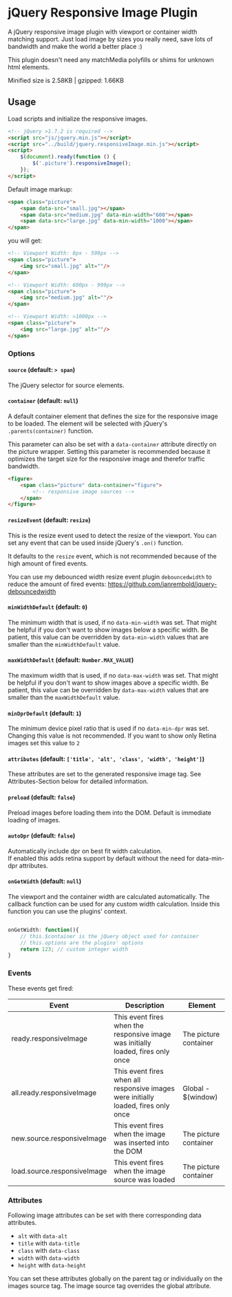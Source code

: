 # jQuery Responsive Image Plugin

A jQuery responsive image plugin with viewport or container width matching support.
Just load image by sizes you really need, save lots of bandwidth and make the world a better place :)

This plugin doesn't need any matchMedia polyfills or shims for unknown html elements. 

Minified size is 2.58KB | gzipped: 1.66KB

## Usage

Load scripts and initialize the responsive images.
```html
<!-- jQuery >1.7.2 is required -->
<script src="js/jquery.min.js"></script>
<script src="../build/jquery.responsiveImage.min.js"></script>
<script>
    $(document).ready(function () {
        $('.picture').responsiveImage();
    });
</script>
```

Default image markup:

```html
<span class="picture">
    <span data-src="small.jpg"></span>
    <span data-src="medium.jpg" data-min-width="600"></span>
    <span data-src="large.jpg" data-min-width="1000"></span>
</span>
```

you will get:

```html
<!-- Viewport Width: 0px - 599px -->
<span class="picture">
    <img src="small.jpg" alt=""/>    
</span>

<!-- Viewport Width: 600px - 999px -->
<span class="picture">
    <img src="medium.jpg" alt=""/>    
</span>

<!-- Viewport Width: >1000px -->
<span class="picture">
    <img src="large.jpg" alt=""/>    
</span>
```

### Options

#### `source` (default: `> span`)

The jQuery selector for source elements.

#### `container` (default: `null`)

A default container element that defines the size for the responsive image to be loaded. 
The element will be selected with jQuery's `.parents(container)` function.

This parameter can also be set with a `data-container` attribute directly on the picture wrapper.
Setting this parameter is recommended because it optimizes the target size for the responsive image and therefor traffic bandwidth.
 
```html
<figure>
    <span class="picture" data-container="figure">
        <!-- responsive image sources -->
    </span>
</figure>
```
 
#### `resizeEvent` (default: `resize`)

This is the resize event used to detect the resize of the viewport. 
You can set any event that can be used inside jQuery's `.on()` function.

It defaults to the `resize` event, which is not recommended because of the high amount of fired events.
 
You can use my debounced width resize event plugin `debouncedwidth` to reduce the amount of fired events: https://github.com/janrembold/jquery-debouncedwidth
 
#### `minWidthDefault` (default: `0`)

The minimum width that is used, if no `data-min-width` was set. That might be helpful if you don't want to show images below a specific width.
Be patient, this value can be overridden by `data-min-width` values that are smaller than the `minWidthDefault` value. 
 
#### `maxWidthDefault` (default: `Number.MAX_VALUE`)

The maximum width that is used, if no `data-max-width` was set. That might be helpful if you don't want to show images above a specific width.
Be patient, this value can be overridden by `data-max-width` values that are smaller than the `maxWidthDefault` value. 
 
#### `minDprDefault` (default: `1`)

The minimum device pixel ratio that is used if no `data-min-dpr` was set. Changing this value is not recommended. 
If you want to show only Retina images set this value to `2`
 
#### `attributes` (default: `['title', 'alt', 'class', 'width', 'height']`)

These attributes are set to the generated responsive image tag. See Attributes-Section below for detailed information.
 
#### `preload` (default: `false`)

Preload images before loading them into the DOM. Default is immediate loading of images.
 
#### `autoDpr` (default: `false`)

Automatically include dpr on best fit width calculation.  
If enabled this adds retina support by default without the need for data-min-dpr attributes.  

#### `onGetWidth` (default: `null`)

The viewport and the container width are calculated automatically.
The callback function can be used for any custom width calculation. Inside this function you can use the plugins' context.   

```js

onGetWidth: function(){
    // this.$container is the jQuery object used for container 
    // this.options are the plugins' options
    return 123; // custom integer width
}

```

### Events

These events get fired:

| Event | Description | Element |
| ----- | ----------- | ------- |
| ready.responsiveImage | This event fires when the responsive image was initially loaded, fires only once | The picture container |
| all.ready.responsiveImage | This event fires when all responsive images were initially loaded, fires only once | Global - $(window) |
| new.source.responsiveImage | This event fires when the image was inserted into the DOM | The picture container |
| load.source.responsiveImage | This event fires when the image source was loaded | The picture container |


### Attributes

Following image attributes can be set with there corresponding data attributes.

- `alt` with `data-alt`
- `title` with `data-title`
- `class` with `data-class`
- `width` with `data-width`
- `height` with `data-height`

You can set these attributes globally on the parent tag or individually on the images source tag.
The image source tag overrides the global attribute.

